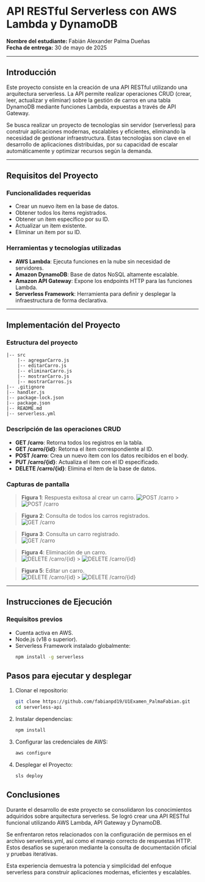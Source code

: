 # API RESTful Serverless con AWS Lambda y DynamoDB

**Nombre del estudiante:** Fabián Alexander Palma Dueñas  
**Fecha de entrega:** 30 de mayo de 2025

---

## Introducción

Este proyecto consiste en la creación de una API RESTful utilizando una arquitectura serverless. La API permite realizar operaciones CRUD (crear, leer, actualizar y eliminar) sobre la gestión de carros en una tabla DynamoDB mediante funciones Lambda, expuestas a través de API Gateway.

Se busca realizar un proyecto de tecnologías sin servidor (serverless) para construir aplicaciones modernas, escalables y eficientes, eliminando la necesidad de gestionar infraestructura. Estas tecnologías son clave en el desarrollo de aplicaciones distribuidas, por su capacidad de escalar automáticamente y optimizar recursos según la demanda.

---

## Requisitos del Proyecto

### Funcionalidades requeridas

- Crear un nuevo ítem en la base de datos.
- Obtener todos los ítems registrados.
- Obtener un ítem específico por su ID.
- Actualizar un ítem existente.
- Eliminar un ítem por su ID.

### Herramientas y tecnologías utilizadas

- **AWS Lambda**: Ejecuta funciones en la nube sin necesidad de servidores.
- **Amazon DynamoDB**: Base de datos NoSQL altamente escalable.
- **Amazon API Gateway**: Expone los endpoints HTTP para las funciones Lambda.
- **Serverless Framework**: Herramienta para definir y desplegar la infraestructura de forma declarativa.

---

## Implementación del Proyecto

### Estructura del proyecto

    |-- src
        |-- agregarCarro.js
        |-- editarCarro.js
        |-- eliminarCarro.js
        |-- mostrarCarro.js
        |-- mostrarCarros.js
    |-- .gitignore
    |-- handler.js
    |-- package-lock.json
    |-- package.json
    |-- README.md
    |-- serverless.yml

### Descripción de las operaciones CRUD

- **GET /carro**: Retorna todos los registros en la tabla.
- **GET /carro/{id}**: Retorna el ítem correspondiente al ID.
- **POST /carro**: Crea un nuevo ítem con los datos recibidos en el body.
- **PUT /carro/{id}**: Actualiza el ítem con el ID especificado.
- **DELETE /carro/{id}**: Elimina el ítem de la base de datos.

### Capturas de pantalla

> **Figura 1**: Respuesta exitosa al crear un carro.
> ![POST /carro](https://imgur.com/CmRhblg.png) > ![POST /carro](https://i.imgur.com/dBpLcsG.png)

> **Figura 2**: Consulta de todos los carros registrados.  
> ![GET /carro](https://i.imgur.com/3RMUNF0.png)

> **Figura 3**: Consulta un carro registrado.  
> ![GET /carro](//https://i.imgur.com/AW96umo.png)

> **Figura 4**: Eliminación de un carro.  
> ![DELETE /carro/{id}](https://i.imgur.com/QXGVRsr.png) > ![DELETE /carro/{id}](https://i.imgur.com/vMEQr1X.png)

> **Figura 5**: Editar un carro.  
> ![DELETE /carro/{id}](https://i.imgur.com/kPOyVEP.png) > ![DELETE /carro/{id}](https://i.imgur.com/cl83C1C.png)

---

## Instrucciones de Ejecución

### Requisitos previos

- Cuenta activa en AWS.
- Node.js (v18 o superior).
- Serverless Framework instalado globalmente:
  ```bash
  npm install -g serverless
  ```

## Pasos para ejecutar y desplegar

1. Clonar el repositorio:

   ```bash
   git clone https://github.com/fabianpd19/U1Examen_PalmaFabian.git
   cd serverless-api
   ```

2. Instalar dependencias:
   ```bash
   npm install
   ```
3. Configurar las credenciales de AWS:
   ```bash
   aws configure
   ```
4. Desplegar el Proyecto:
   ```bash
   sls deploy
   ```

## Conclusiones

Durante el desarrollo de este proyecto se consolidaron los conocimientos adquiridos sobre arquitectura serverless. Se logró crear una API RESTful funcional utilizando AWS Lambda, API Gateway y DynamoDB.

Se enfrentaron retos relacionados con la configuración de permisos en el archivo serverless.yml, así como el manejo correcto de respuestas HTTP. Estos desafíos se superaron mediante la consulta de documentación oficial y pruebas iterativas.

Esta experiencia demuestra la potencia y simplicidad del enfoque serverless para construir aplicaciones modernas, eficientes y escalables.
